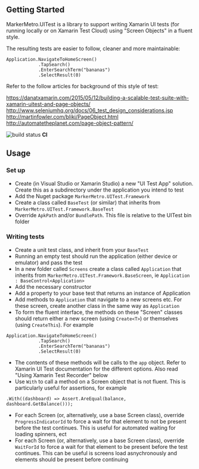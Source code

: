 
## Getting Started

MarkerMetro.UITest is a library to support writing Xamarin UI tests (for running locally or on Xamarin Test Cloud) using "Screen Objects" in a fluent style.

The resulting tests are easier to follow, cleaner and more maintainable:
~~~
Application.NavigateToHomeScreen()
            .TapSearch()
            .EnterSearchTerm("bananas")
            .SelectResult(0)
~~~

Refer to the follow articles for background of this style of test:

https://danatxamarin.com/2015/05/12/building-a-scalable-test-suite-with-xamarin-uitest-and-page-objects/
http://www.seleniumhq.org/docs/06_test_design_considerations.jsp
http://martinfowler.com/bliki/PageObject.html
http://automatetheplanet.com/page-object-pattern/

![build status](http://alice.markermetro.com/app/rest/builds/buildType:(id:MarkerMetroUITest_CI)/statusIcon) **CI**

## Usage

### Set up
* Create (in Visual Studio or Xamarin Studio) a new "UI Test App" solution. Create this as a subdirectory under the application you intend to test
* Add the Nuget package ```MarkerMetro.UITest.Framework```
* Create a class called ```BaseTest``` (or similar) that inherits from ```MarkerMetro.UITest.Framework.BaseTest```
* Override ```ApkPath``` and/or ```BundlePath```. This file is relative to the UITest bin folder

### Writing tests
* Create a unit test class, and inherit from your ```BaseTest```
* Running an empty test should run the application (either device or emulator) and pass the test
* In a new folder called ```Screens``` create a class called ```Application``` that inherits from ```MarkerMetro.UITest.Framework.BaseScreen```, ie ```Application : BaseControl<Application>```
* Add the necessary constructor
* Add a property to your base test that returns an instance of Application
* Add methods to ```Application``` that navigate to a new screens etc. For these screen, create another class in the same way as ```Application```
* To form the fluent interface, the methods on these "Screen" classes should return either a new screen (using ```Create<T>```) or themselves (using ```CreateThis```). For example
~~~
Application.NavigateToHomeScreen()
            .TapSearch()
            .EnterSearchTerm("bananas")
            .SelectResult(0)
~~~
* The contents of these methods will be calls to the ```app``` object. Refer to Xamarin UI Test documentation for the different options. Also read "Using Xamarin Test Recorder" below
* Use ```With``` to call a method on a Screen object that is not fluent. This is particularly useful for assertions, for example 
~~~
.With((dashboard) => Assert.AreEqual(balance, dashboard.GetBalance()));
~~~
* For each Screen (or, alternatively, use a base Screen class), override ```ProgressIndicatorId``` to force a wait for that element to not be present before the test continues. This is useful for automated waiting for loading spinners, ect
* For each Screen (or, alternatively, use a base Screen class), override ```WaitForId``` to force a wait for that element to be present before the test continues. This can be useful is screens load asnychronously and elements should be present before continuing

